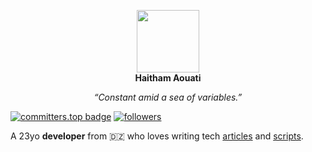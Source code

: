<p align="center">
  <img width="100" height="100" src="https://raw.githubusercontent.com/haithamaouati/haithamaouati/main/Haitham.png"><br><b>Haitham Aouati</b></p>
<p align="center"><i>“Constant amid a sea of variables.”</i></p>

[![committers.top badge](https://user-badge.committers.top/algeria/haithamaouati.svg)](https://user-badge.committers.top/algeria/haithamaouati)
[![followers](https://img.shields.io/github/followers/haithamaouati?style=social)](https://github.com/haithamaouati)

A 23yo **developer** from 🇩🇿 who loves writing tech [articles]() and [scripts](https://github.com/haithamaouati?tab=repositories).

